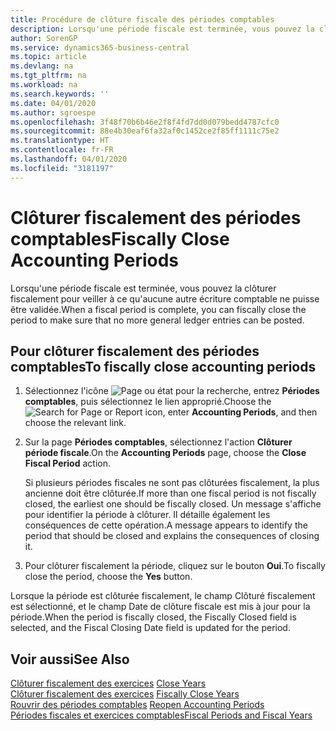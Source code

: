 ```yaml
---
title: Procédure de clôture fiscale des périodes comptables
description: Lorsqu'une période fiscale est terminée, vous pouvez la clôturer fiscalement pour veiller à ce qu'aucune autre écriture comptable ne puisse être validée.
author: SorenGP
ms.service: dynamics365-business-central
ms.topic: article
ms.devlang: na
ms.tgt_pltfrm: na
ms.workload: na
ms.search.keywords: ''
ms.date: 04/01/2020
ms.author: sgroespe
ms.openlocfilehash: 3f48f70b6b46e2f8f4fd7dd0d079bedd4787cfc0
ms.sourcegitcommit: 88e4b30eaf6fa32af0c1452ce2f85ff1111c75e2
ms.translationtype: HT
ms.contentlocale: fr-FR
ms.lasthandoff: 04/01/2020
ms.locfileid: "3181197"
---
```

# <a name="fiscally-close-accounting-periods"></a><span data-ttu-id="5e1bd-103">Clôturer fiscalement des périodes comptables</span><span class="sxs-lookup"><span data-stu-id="5e1bd-103">Fiscally Close Accounting Periods</span></span>
<span data-ttu-id="5e1bd-104">Lorsqu'une période fiscale est terminée, vous pouvez la clôturer fiscalement pour veiller à ce qu'aucune autre écriture comptable ne puisse être validée.</span><span class="sxs-lookup"><span data-stu-id="5e1bd-104">When a fiscal period is complete, you can fiscally close the period to make sure that no more general ledger entries can be posted.</span></span>  

## <a name="to-fiscally-close-accounting-periods"></a><span data-ttu-id="5e1bd-105">Pour clôturer fiscalement des périodes comptables</span><span class="sxs-lookup"><span data-stu-id="5e1bd-105">To fiscally close accounting periods</span></span>  

1.  <span data-ttu-id="5e1bd-106">Sélectionnez l'icône ![Page ou état pour la recherche](../../media/ui-search/search_small.png "Icône Page ou état pour la recherche"), entrez **Périodes comptables**, puis sélectionnez le lien approprié.</span><span class="sxs-lookup"><span data-stu-id="5e1bd-106">Choose the ![Search for Page or Report](../../media/ui-search/search_small.png "Search for Page or Report icon") icon, enter **Accounting Periods**, and then choose the relevant link.</span></span>  
2.  <span data-ttu-id="5e1bd-107">Sur la page **Périodes comptables**, sélectionnez l'action **Clôturer période fiscale**.</span><span class="sxs-lookup"><span data-stu-id="5e1bd-107">On the **Accounting Periods** page, choose the **Close Fiscal Period** action.</span></span>  

    <span data-ttu-id="5e1bd-108">Si plusieurs périodes fiscales ne sont pas clôturées fiscalement, la plus ancienne doit être clôturée.</span><span class="sxs-lookup"><span data-stu-id="5e1bd-108">If more than one fiscal period is not fiscally closed, the earliest one should be fiscally closed.</span></span> <span data-ttu-id="5e1bd-109">Un message s'affiche pour identifier la période à clôturer. Il détaille également les conséquences de cette opération.</span><span class="sxs-lookup"><span data-stu-id="5e1bd-109">A message appears to identify the period that should be closed and explains the consequences of closing it.</span></span>  

3.  <span data-ttu-id="5e1bd-110">Pour clôturer fiscalement la période, cliquez sur le bouton **Oui**.</span><span class="sxs-lookup"><span data-stu-id="5e1bd-110">To fiscally close the period, choose the **Yes** button.</span></span>  

<span data-ttu-id="5e1bd-111">Lorsque la période est clôturée fiscalement, le champ Clôturé fiscalement est sélectionné, et le champ Date de clôture fiscale est mis à jour pour la période.</span><span class="sxs-lookup"><span data-stu-id="5e1bd-111">When the period is fiscally closed, the Fiscally Closed field is selected, and the Fiscal Closing Date field is updated for the period.</span></span>  

## <a name="see-also"></a><span data-ttu-id="5e1bd-112">Voir aussi</span><span class="sxs-lookup"><span data-stu-id="5e1bd-112">See Also</span></span>  
 <span data-ttu-id="5e1bd-113">[Clôturer fiscalement des exercices](how-to-close-years.md) </span><span class="sxs-lookup"><span data-stu-id="5e1bd-113">[Close Years](how-to-close-years.md) </span></span>  
 <span data-ttu-id="5e1bd-114">[Clôturer fiscalement des exercices](how-to-fiscally-close-years.md) </span><span class="sxs-lookup"><span data-stu-id="5e1bd-114">[Fiscally Close Years](how-to-fiscally-close-years.md) </span></span>  
 <span data-ttu-id="5e1bd-115">[Rouvrir des périodes comptables](how-to-reopen-accounting-periods.md) </span><span class="sxs-lookup"><span data-stu-id="5e1bd-115">[Reopen Accounting Periods](how-to-reopen-accounting-periods.md) </span></span>  
 [<span data-ttu-id="5e1bd-116">Périodes fiscales et exercices comptables</span><span class="sxs-lookup"><span data-stu-id="5e1bd-116">Fiscal Periods and Fiscal Years</span></span>](fiscal-periods-and-fiscal-years.md)
